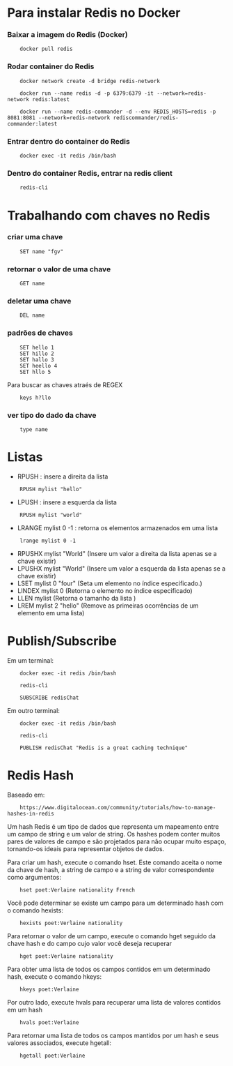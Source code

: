 # Para instalar Redis no Docker

### Baixar a imagem do Redis (Docker)

```
    docker pull redis
```

### Rodar container do Redis

```
    docker network create -d bridge redis-network

    docker run --name redis -d -p 6379:6379 -it --network=redis-network redis:latest
    
    docker run --name redis-commander -d --env REDIS_HOSTS=redis -p 8081:8081 --network=redis-network rediscommander/redis-commander:latest
```

### Entrar dentro do container do Redis

```
    docker exec -it redis /bin/bash
```


### Dentro do container Redis, entrar na redis client

```
    redis-cli
```

# Trabalhando com chaves no Redis

### criar uma chave

```
    SET name "fgv" 
```

### retornar o valor de uma chave

```
    GET name
```

### deletar uma chave

```
    DEL name
```

### padrões de chaves 

```
    SET hello 1 
    SET hillo 2
    SET hallo 3
    SET heello 4
    SET hllo 5
```

Para buscar as chaves atraés de REGEX

```
    keys h?llo
```

### ver tipo do dado da chave

```
    type name
```

# Listas

- RPUSH : insere a direita da lista

```
    RPUSH mylist "hello"
```

- LPUSH : insere a esquerda da lista

```
    RPUSH mylist "world"
```

- LRANGE mylist 0 -1 : retorna os elementos armazenados em uma lista

```
    lrange mylist 0 -1
```


- RPUSHX mylist "World" (Insere um valor a direita da lista apenas se a chave existir)
- LPUSHX mylist "World" (Insere um valor a esquerda da lista apenas se a chave existir)
- LSET mylist 0 "four" (Seta um elemento no índice especificado.)
- LINDEX mylist 0 (Retorna o elemento no índice especificado)
- LLEN mylist (Retorna o tamanho da lista )
- LREM mylist 2 "hello" (Remove as primeiras ocorrências de um elemento em uma lista)

# Publish/Subscribe

Em um terminal:

```
    docker exec -it redis /bin/bash

    redis-cli

    SUBSCRIBE redisChat  
```

Em outro terminal:

```
    docker exec -it redis /bin/bash

    redis-cli

    PUBLISH redisChat "Redis is a great caching technique"  
```

# Redis Hash

Baseado em:

```
    https://www.digitalocean.com/community/tutorials/how-to-manage-hashes-in-redis
```

Um hash Redis é um tipo de dados que representa um mapeamento entre um campo de string e um valor de string. Os hashes podem conter muitos pares de valores de campo e são projetados para não ocupar muito espaço, tornando-os ideais para representar objetos de dados.

Para criar um hash, execute o comando hset. Este comando aceita o nome da chave de hash, a string de campo e a string de valor correspondente como argumentos:

```
    hset poet:Verlaine nationality French
```

Você pode determinar se existe um campo para um determinado hash com o comando hexists:

```
    hexists poet:Verlaine nationality
```

Para retornar o valor de um campo, execute o comando hget seguido da chave hash e do campo cujo valor você deseja recuperar

```
    hget poet:Verlaine nationality
```

Para obter uma lista de todos os campos contidos em um determinado hash, execute o comando hkeys:

```
    hkeys poet:Verlaine
```

Por outro lado, execute hvals para recuperar uma lista de valores contidos em um hash

```
    hvals poet:Verlaine
```

Para retornar uma lista de todos os campos mantidos por um hash e seus valores associados, execute hgetall:

```
    hgetall poet:Verlaine
```




